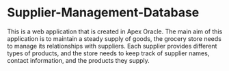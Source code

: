 # Supplier-Management-Database
This is a web application that is created in Apex Oracle. The main aim of this application is to maintain a steady supply of goods, the grocery store needs to manage its relationships with suppliers. Each supplier provides different types of products, and the store needs to keep track of supplier names, contact information, and the products they supply.

